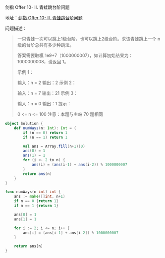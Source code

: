 剑指 Offer 10- II. 青蛙跳台阶问题

地址：[剑指 Offer 10- II. 青蛙跳台阶问题](https://leetcode-cn.com/problems/qing-wa-tiao-tai-jie-wen-ti-lcof/)

问题描述：

>一只青蛙一次可以跳上1级台阶，也可以跳上2级台阶。求该青蛙跳上一个 n 级的台阶总共有多少种跳法。
>
>答案需要取模 1e9+7（1000000007），如计算初始结果为：1000000008，请返回 1。
>
>示例 1：
>
>输入：n = 2
>输出：2
>示例 2：
>
>输入：n = 7
>输出：21
>示例 3：
>
>输入：n = 0
>输出：1
>提示：
>
>0 <= n <= 100
>注意：本题与主站 70 题相同

``` scala
object Solution {
    def numWays(n: Int): Int = {
        if (n == 0) return 1
        if (n == 1) return 1

        val ans = Array.fill(n+1)(0)
        ans(0) = 1
        ans(1) = 1
        for (i <- 2 to n) {
            ans(i) = (ans(i-1) + ans(i-2)) % 1000000007
        }
        return ans(n)
    }
}
```

```go
func numWays(n int) int {
    ans := make([]int, n+1)
    if n == 0 {return 1}
    if n == 1 {return 1}

    ans[0] = 1
    ans[1] = 1

    for i := 2; i <= n; i++ {
        ans[i] = (ans[i-1] + ans[i-2]) % 1000000007
    }

    return ans[n]
}
```

